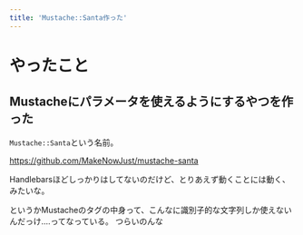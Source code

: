 ```yaml
---
title: 'Mustache::Santa作った'
---
```


# やったこと

## Mustacheにパラメータを使えるようにするやつを作った

`Mustache::Santa`という名前。

<https://github.com/MakeNowJust/mustache-santa>

Handlebarsほどしっかりはしてないのだけど、とりあえず動くことには動く、みたいな。

というかMustacheのタグの中身って、こんなに識別子的な文字列しか使えないんだっけ‥‥ってなっている。
つらいのんな
